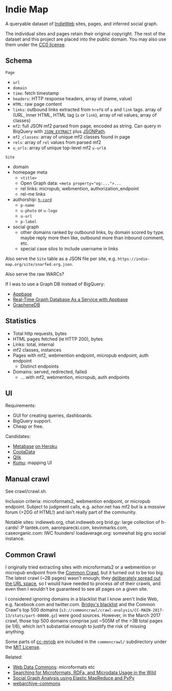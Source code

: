 Indie Map
===
A queryable dataset of [IndieWeb](https://indieweb.org/) sites, pages, and inferred social graph.

The individual sites and pages retain their original copyright. The rest of the dataset and this project are placed into the public domain. You may also use them under the [CC0 license](http://creativecommons.org/publicdomain/zero/1.0/).


Schema
---
`Page`
* `url`
* `domain`
* `time`: fetch timestamp
* `headers`: HTTP response headers, array of (name, value)
* `HTML`: raw page content
* `links`: outbound links extracted from `href`s of `a` and `link` tags. array of (URL, inner HTML, HTML tag (`a` or `link`), array of rel values, array of classes)
* `mf2`: full JSON mf2 parsed from page, encoded as string. Can query in BiqQuery with [`JSON_EXTRACT`](https://cloud.google.com/bigquery/docs/reference/legacy-sql#json_extract) plus [JSONPath](https://code.google.com/p/jsonpath).
* `mf2_classes`: array of unique mf2 classes found in page
* `rels`: array of `rel` values from parsed mf2
* `u_urls`: array of unique top-level mf2 `u-url`s


`Site`
* domain
* homepage meta
  * `<title>`
  * Open Graph data: `<meta property="og:...">...`
  * rel links: micropub, webmention, authorization_endpoint
  * rel-me links
* authorship: [`h-card`](http://microformats.org/wiki/h-card#Properties)
  * `p-name`
  * `u-photo` or `u-logo`
  * `u-url`
  * `p-label`
* social graph
  * other domains ranked by outbound links, by domain scored by type. maybe reply more then like, outbound more than inbound comment, etc.
  * special case silos to include username in links

Also serve the `Site` table as a JSON file per site, e.g. `https://indie-map.org/site/snarfed.org.json`.

Also serve the raw WARCs?

If I was to use a Graph DB instead of BigQuery:
* [Appbase](https://appbase.io/)
* [Real-Time Graph Database As a Service with Appbase](https://scotch.io/tutorials/real-time-graph-database-as-a-service-with-appbase)
* [GrapheneDB](https://www.graphenedb.com)


Statistics
---
* Total http requests, bytes
* HTML pages fetched (ie HTTP 200), bytes
* Links: total, internal
* mf2 classes, instances
* Pages with mf2, webmention endpoint, micropub endpoint, auth endpoint
  * Distinct endpoints
* Domains: served, redirected, failed
  * ... with mf2, webmention, micropub, auth endpoints


UI
---
Requirements:
* GUI for creating queries, dashboards.
* BigQuery support.
* Cheap or free.

Candidates:
* [Metabase](http://www.metabase.com/) [on Heroku](http://www.metabase.com/start/heroku)
* [CoolaData](http://www.cooladata.com/)
* [Qlik](http://www.qlik.com)
* [Kumu](https://kumu.io): mapping UI


Manual crawl
---
See crawl/crawl.sh.

Inclusion criteria: microformats2, webmention endpoint, or micropub endpoint. Subject to judgment calls, e.g. achor.net has mf2 but is a *massive* forum (>20G of HTML!) and isn't really part of the community.

Notable sites:
indieweb.org, chat.indieweb.org
brid.gy: large collection of h-cards! :P
tantek.com, aaronparecki.com, kevinmarks.com, caseorganic.com: IWC founders!
loadaverage.org: somewhat big gnu social instance.


Common Crawl
---
I originally tried extracting sites with microformats2 or a webmention or micropub endpoint from the [Common Crawl](http://commoncrawl.org/), but it turned out to be too big. The latest crawl (~2B pages) wasn't enough; they [deliberately spread out the URL space](https://github.com/commoncrawl/cc-crawl-statistics/blob/master/plots/crawloverlap.md), so I would have needed to process *all* of their crawls, and even then I wouldn't be guaranteed to see all pages on a given site.

I considered ignoring domains in a blacklist that I know aren't Indie Web, e.g. facebook.com and twitter.com. [Bridgy's blacklist](https://github.com/snarfed/bridgy/blob/master/domain_blacklist.txt) and the Common Crawl's top 500 domains (`s3://commoncrawl/crawl-analysis/CC-MAIN-2017-13/stats/part-00000.gz`) were good sources. However, in the March 2017 crawl, those top 500 domains comprise just ~505M of the >3B total pages (ie 1/6), which isn't substantial enough to justify the risk of missing anything.

Some parts of [cc-mrjob](https://github.com/commoncrawl/cc-mrjob/) are included in the `commoncrawl/` subdirectory under the [MIT License](https://github.com/commoncrawl/cc-mrjob/blob/master/LICENSE).

Related:
* [Web Data Commons](http://webdatacommons.org/structureddata/#toc1): microformats etc
* [Searching for Microformats, RDFa, and Microdata Usage in the Wild](http://manu.sporny.org/2012/structured-data-searching/)
* [Social Graph Analysis using Elastic MapReduce and PyPy](http://postneo.com/2011/05/04/social-graph-analysis-using-elastic-mapreduce-and-pypy)
* [webarchive-commons](https://github.com/iipc/webarchive-commons)
